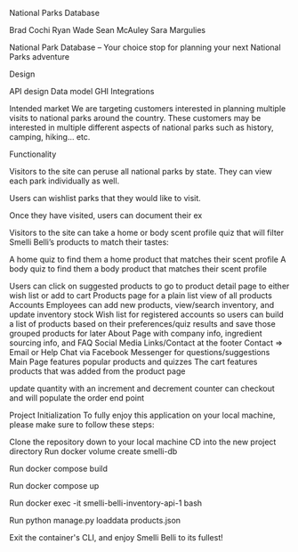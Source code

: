National Parks Database

Brad Cochi
Ryan Wade
Sean McAuley
Sara Margulies

National Park Database – Your choice stop for planning your next National Parks adventure


Design

API design
Data model
GHI
Integrations


Intended market
We are targeting customers interested in planning multiple visits to national parks around the country. These customers may be interested in multiple different aspects of national parks such as history, camping, hiking... etc.

Functionality

Visitors to the site can peruse all national parks by state. They can view each park individually as well.

Users can wishlist parks that they would like to visit.

Once they have visited, users can document their ex

Visitors to the site can take a home or body scent profile quiz that will filter Smelli Belli’s products to match their tastes:

A home quiz to find them a home product that matches their scent profile
A body quiz to find them a body product that matches their scent profile


Users can click on suggested products to go to product detail page to either wish list or add to cart
Products page for a plain list view of all products
Accounts
Employees can add new products, view/search inventory, and update inventory stock
Wish list for registered accounts so users can build a list of products based on their preferences/quiz results and save those grouped products for later
About Page with company info, ingredient sourcing info, and FAQ
Social Media Links/Contact at the footer
Contact => Email or Help Chat via Facebook Messenger for questions/suggestions
Main Page features popular products and quizzes
The cart features products that was added from the product page

update quantity with an increment and decrement counter
can checkout and will populate the order end point




Project Initialization
To fully enjoy this application on your local machine, please make sure to follow these steps:

Clone the repository down to your local machine
CD into the new project directory
Run docker volume create smelli-db

Run docker compose build

Run docker compose up

Run docker exec -it smelli-belli-inventory-api-1 bash

Run python manage.py loaddata products.json

Exit the container's CLI, and enjoy Smelli Belli to its fullest!